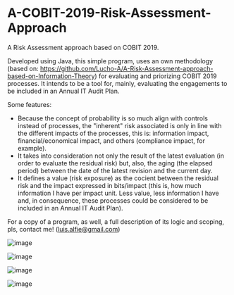 # A-COBIT-2019-Risk-Assessment-Approach
A Risk Assessment approach based on COBIT 2019.

Developed using Java, this simple program, uses an own methodology (based on: https://github.com/Lucho-A/A-Risk-Assessment-approach-based-on-Information-Theory) for evaluating and priorizing COBIT 2019 processes. It intends to be a tool for, mainly, evaluating the engagements to be included in an Annual IT Audit Plan.

Some features:
- Because the concept of probability is so much align with controls instead of processes, the "inherent" risk associated is only in line with the different impacts of the processes, this is: information impact, financial/economical impact, and others (compliance impact, for example).
- It takes into consideration not only the result of the latest evaluation (in order to evaluate the residual risk) but, also, the aging (the elapsed period) between the date of the latest revision and the current day.
- It defines a value (risk exposure) as the cocient between the residual risk and the impact expressed in bits/impact (this is, how much information I have per impact unit. Less value, less information I have and, in consequence, these processes could be considered to be included in an Annual IT Audit Plan).

For a copy of a program, as well, a full description of its logic and scoping, pls, contact me! (luis.alfie@gmail.com)

![image](https://user-images.githubusercontent.com/40904281/148672147-12ff4512-75f9-4a05-bba7-9dae37333a30.png)

![image](https://user-images.githubusercontent.com/40904281/148672156-29c8d54e-58bd-4a44-969f-686ac25efe77.png)

![image](https://user-images.githubusercontent.com/40904281/148672160-71d91d00-9150-40cb-92f5-43fea77add82.png)

![image](https://user-images.githubusercontent.com/40904281/148672178-ceb48ea7-c99d-4c2d-9c55-b62d97550d02.png)









